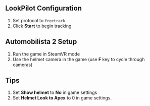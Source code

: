 ## LookPilot Configuration
1. Set protocol to `freetrack`
2. Click **Start** to begin tracking

## Automobilista 2 Setup
1. Run the game in SteamVR mode
2. Use the helmet camera in the game (use **F** key to cycle through cameras)

## Tips
1. Set **Show helmet** to **No** in game settings
2. Set **Helmet Look to Apex** to 0 in game settings.
